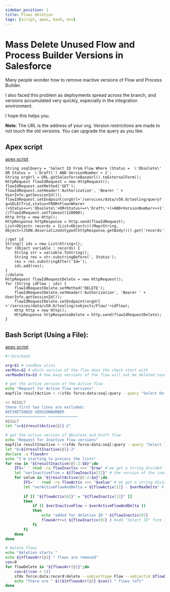 ```yaml
---
sidebar_position: 1
title: Flows deletion
tags: [script, apex, bash, env]
---
```


# Mass Delete Unused Flow and Process Builder Versions in Salesforce

Many people wonder how to remove inactive versions of Flow and Process Builder.

I also faced this problem as deployments spread across the branch, and versions accumulated very quickly, especially in the integration environment.

I hope this helps you.

**Note**: The URL is the address of your org. Version restrictions are made to not touch the old versions. You can upgrade the query as you like.

## Apex script
[apex script](../../../Scripts/apex/delete_flow.apex)

```apex
String soqlQuery = 'Select ID From Flow Where (Status =  \'Obsolete\' OR Status =  \'Draft\') AND VersionNumber > 1';
String orgUrl = URL.getSalesforceBaseUrl().toExternalForm();
HttpRequest flowIdRequest = new HttpRequest();
flowIdRequest.setMethod('GET');
flowIdRequest.setHeader('Authorization', 'Bearer ' + UserInfo.getSessionId());
flowIdRequest.setEndpoint(orgUrl+'/services/data/v50.0/tooling/query?q=SELECT+id,status+FROM+Flow+Where+(+Status+=+\'Obsolete\'+OR+Status+=+\'Draft\'+)+AND+VersionNumber+>+1');
//flowIdRequest.setTimeout(120000);
Http http = new Http();
HttpResponse httpResponse = http.send(flowIdRequest);
List<Object> records = (List<Object>)((Map<String, Object>)JSON.deserializeUntyped(httpResponse.getBody())).get('records');

//get id
String[] ids = new List<String>();
for (Object variable : records) {
    String str = variable.ToString();
    String res = str.substringBefore(', Status');
    res = res.substringAfter('Id=');
    ids.add(res);
}
//delete
HttpRequest flowIdRequestDelete = new HttpRequest();
for (String idFlow : ids) {    
    flowIdRequestDelete.setMethod('DELETE');
    flowIdRequestDelete.setHeader('Authorization', 'Bearer ' + UserInfo.getSessionId());
    flowIdRequestDelete.setEndpoint(orgUrl +'/services/data/v50.0/tooling/sobjects/Flow/'+idFlow);
    Http http = new Http();
    HttpResponse httpResponseDelete = http.send(flowIdRequestDelete);
}
```

## Bash Script (Using a File):
[apex script](../../../Scripts/bash/delete_flow.sh)
```bash
#!/bin/bash

org=$1 # sandbox alias
verMin=$2 # which version of the flow does the check start with
verMaxDelta=$3 # how many versions of the flow will not be deleted counting from the active one

# get the active version of the Active flow
echo "Request for Active flow versions"
mapfile resultActive < <(sfdx force:data:soql:query --query "Select DefinitionId, VersionNumber From Flow Where Status =  'Active' AND VersionNumber > $verMin" --targetusername $org --usetoolingapi)

<< RESULT
these first two lines are excluded:
DEFINITIONID VERSIONNUMBER
────────────────── ─────────────
RESULT
let "a=${#resultActive[@]}-2"

# get the active version of Obsolete and Draft flow
echo "Request for Inactive flow versions"
mapfile resultInactive < <(sfdx force:data:soql:query --query "Select ID, DefinitionId, VersionNumber From Flow Where (Status =  'Obsolete' OR Status = 'Draft') AND VersionNumber > $verMin " --targetusername $org --usetoolingapi)
let "b=${#resultInactive[@]}-2"
declare -a flowsArr
echo "I'm starting to process the lists"
for row in "${resultInactive[@]:2:$b}";do
    IFS=' ' read -ra flowInactiv <<< "$row" # we get a string divided into an array - Inactiv flow    
    let "verInactiveFlow = ${flowInactiv[2]}" # the version of the inactive flow to check
    for value in "${resultActive[@]:2:$a}";do
        IFS=' ' read -ra flowActiv <<< "$value" # we get a string divided into an array - Activ flow
        let "verActiveFlowAndDelta = ${flowActiv[1]} - $verMaxDelta" # the version of the active flow with a delta for checking
                
        if [[ "${flowActiv[0]}" = "${flowInactiv[1]}" ]]
        then
            if (( $verInactiveFlow < $verActiveFlowAndDelta ))
            then
                echo "added for deletion ID " ${flowInactiv[0]}           
                flowsArr+=( ${flowInactiv[0]} ) #add "Select ID" form Inactive flow  
            fi          
        fi     
    done    
done

# Delete flows
echo "deletion starts "
echo ${#flowsArr[@]} " flows are removed"
con=0
for flowDelete in "${flowsArr[@]}";do
    con=$((con + 1))
    sfdx force:data:record:delete --sobjecttype Flow --sobjectid $flowDelete --targetusername $org --usetoolingapi 
    echo "there are " $((${#flowsArr[@]}-$con)) " flows left"
done
```

